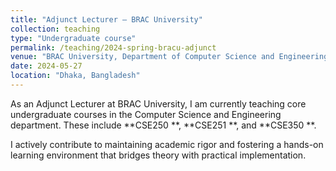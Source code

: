 ```yaml
---
title: "Adjunct Lecturer — BRAC University"
collection: teaching
type: "Undergraduate course"
permalink: /teaching/2024-spring-bracu-adjunct
venue: "BRAC University, Department of Computer Science and Engineering"
date: 2024-05-27
location: "Dhaka, Bangladesh"
---
```


As an Adjunct Lecturer at BRAC University, I am currently teaching core undergraduate courses in the Computer Science and Engineering department. These include **CSE250 **, **CSE251 **, and **CSE350 **.



I actively contribute to maintaining academic rigor and fostering a hands-on learning environment that bridges theory with practical implementation.

